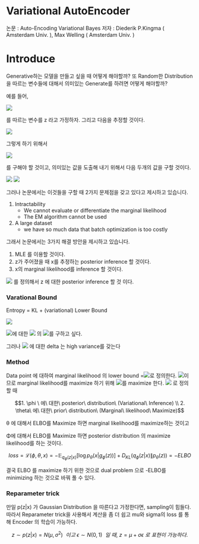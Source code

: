 # Variational AutoEncoder

논문 : Auto-Encoding Variational Bayes
저자 : Diederik P.Kingma ( Amsterdam Univ. ), Max Welling ( Amsterdam Univ. )

# Introduce

Generative하는 모델을 만들고 싶을 때 어떻게 해야할까?
또 Random한 Distribution을 따르는 변수들에 대해서 의미있는 Generate를 하려면 어떻게 해야할까?

예를 들어,

<img src="https://latex.codecogs.com/svg.latex?\;z{\sim}N(0,1)">

를 따르는 변수를 z 라고 가정하자. 그리고 다음을 추정할 것이다.

<img src="https://latex.codecogs.com/svg.latex?\;p_{\theta^{*}}(x)">

그렇게 하기 위해서 

<img src="https://latex.codecogs.com/svg.latex?\;p_{\theta}(x|z)">

를 구해야 할 것이고, 의미있는 값을 도출해 내기 위해서 다음 두개의 값을 구할 것이다.

<img src="https://latex.codecogs.com/svg.latex?\;(prior)\,\,\,p_{\theta}(x)=\int{p_\theta}(z){p_\theta}(x|z)">
<img src="https://latex.codecogs.com/svg.latex?\;(postrior)\,\,p_{\theta}(z|x)=\frac{p_{\theta}(x|z)p_{\theta}(z)}{p_{\theta}(x)}">

그러나 논문에서는 이것들을 구할 때 2가지 문제점을 갖고 있다고 제시하고 있습니다.

1. Intractability
   - We cannot evaluate or differentiate the marginal likelihood
   - The EM algorithm cannot be used
2. A large dataset
   - we have so much data that batch optimization is too costly

그래서 논문에서는 3가지 해결 방안을 제시하고 있습니다.

1. MLE 를 이용할 것이다.
2. z가 주어졌을 때 x를 추정하는 posterior inference 할 것이다.
3. x의 marginal likelihood를 inference 할 것이다.

<img src="https://latex.codecogs.com/svg.latex?\;{\Rightarrow}\tilde{z}{\sim}q_{\phi}(z|x)"> 를 정의해서 z 에 대한 posterior inference 할 것 이다.

### Varational Bound

Entropy = KL + (variational) Lower Bound

<img src="https://latex.codecogs.com/svg.latex?\;{\log}p_{\theta}(x^{(i)})=D_{KL}(q_{\phi}(z{\vert}x^{(i)}){\vert}{\vert}p_{\theta}(z{\vert}x ^{(i)}))+\mathcal{L}({\theta},{\phi};x^{(i)})">

<img src="https://latex.codecogs.com/svg.latex?\;에서\,{\theta},{\phi}">에 대한 <img src="https://latex.codecogs.com/svg.latex?\;\mathcal{L}({\theta},{\phi};x^{(i)})"> 의 <img src="https://latex.codecogs.com/svg.latex?\;{\delta}">를 구하고 싶다.

그러나 <img src="https://latex.codecogs.com/svg.latex?\;\theta"> 에 대한 delta 는 high variance를 갖는다

### Method

Data point 에 대하여 marginal likelihood 의 lower bound =<img src="https://latex.codecogs.com/svg.latex?\;\mathcal{L}({\theta}, {\phi};x^{i})">로 정의한다.
<img src="https://latex.codecogs.com/svg.latex?\;\log(p(x)){\geq}ELBO">이므로 marginal likelihood를 maximize 하기 위해
<img src="https://latex.codecogs.com/svg.latex?\;\mathcal{L}({\theta},{\phi};x^{i})">를 maximize 한다.
<img src="https://latex.codecogs.com/svg.latex?\;ELBO=-D_{KL}(q_{\phi}(z|x^{(i)})||p_{\theta}(z))+\mathbb{E}_{q_{\phi}(z|x^{(i)})}[{\log} p_{\theta}(x^{(i)}|z)]"> 로 정의할 때

$$1. \phi \ 에\  대한\ posterior\ distribution\ (Variational\ Inference) \\ 2. \theta\ 에\ 대한\ prior\ distribution\ (Marginal\ likelihood\ Maximize)$$

θ 에 대해서 ELBO를 Maximize 하면 marginal likelihood를 maximize하는 것이고

Φ에 대해서 ELBO를 Maximize 하면 posterior distribution 의 maximize likelihood를 하는 것이다.

$$loss = \mathcal L(\phi, \theta,x) = -\mathbb E_{q_{\phi}(z|x)}[\log p_{\theta}(x|g_{\phi}(z))]+D_{KL}(q_{\phi}(z|x)\|p_{\theta}(z))=-ELBO$$

결국 ELBO 를 maximize 하기 위한 것으로 dual problem 으로 -ELBO를 minimizing 하는 것으로 바꿔 풀 수 있다.

### Reparameter trick

만일 p(z|x) 가 Gaussian Distribution 을 따른다고 가정한다면, sampling이 힘들다. 따라서 Reparameter trick을 사용해서 계산을 좀 더 쉽고 mu와 sigma의 loss 를 통해 Encoder 의 학습이 가능하다.

$$z \sim p(z|x)= N(\mu, \sigma^2)\ \ 이고\  \epsilon \sim N(0,1)\ \ 일\ 때,\ z=\mu+\sigma\epsilon\ 로 \ 표현이\ 가능하다.$$
